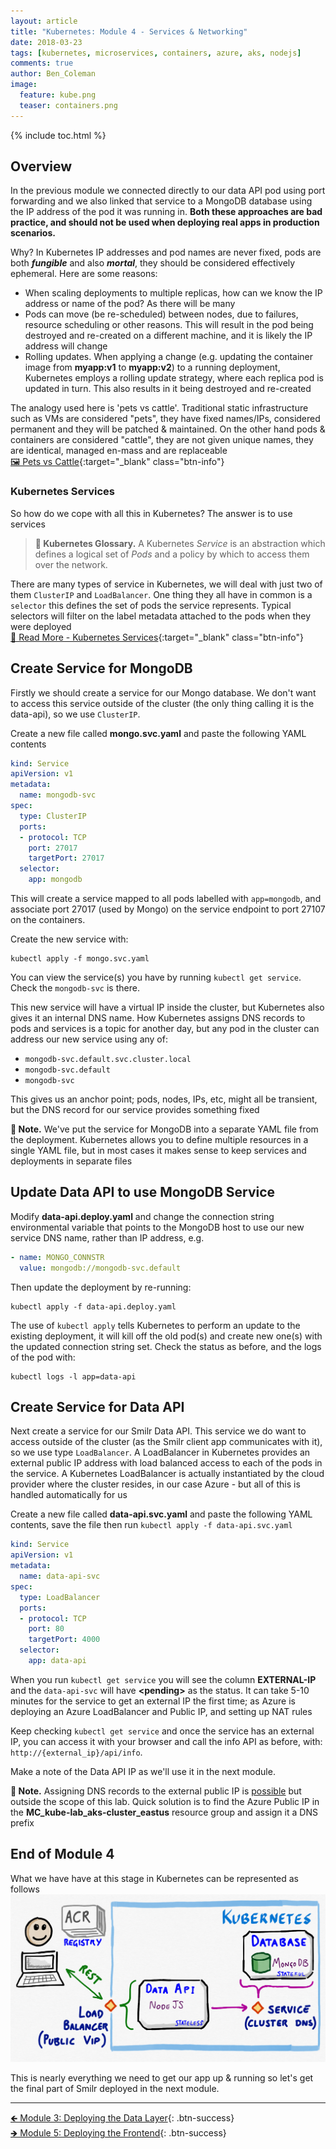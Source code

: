 ```yaml
---
layout: article
title: "Kubernetes: Module 4 - Services & Networking"
date: 2018-03-23
tags: [kubernetes, microservices, containers, azure, aks, nodejs]
comments: true
author: Ben_Coleman
image:
  feature: kube.png
  teaser: containers.png
---
```


{% include toc.html %}

## Overview
In the previous module we connected directly to our data API pod using port forwarding and we also linked that service to a MongoDB database using the IP address of the pod it was running in. **Both these approaches are bad practice, and should not be used when deploying real apps in production scenarios.**

Why? In Kubernetes IP addresses and pod names are never fixed, pods are both ***fungible*** and also ***mortal***, they should be considered effectively ephemeral. Here are some reasons:
- When scaling deployments to multiple replicas, how can we know the IP address or name of the pod? As there will be many
- Pods can move (be re-scheduled) between nodes, due to failures, resource scheduling or other reasons. This will result in the pod being destroyed and re-created on a different machine, and it is likely the IP address will change
- Rolling updates. When applying a change (e.g. updating the container image from **myapp:v1** to **myapp:v2**) to a running deployment, Kubernetes employs a rolling update strategy, where each replica pod is updated in turn. This also results in it being destroyed and re-created

The analogy used here is 'pets vs cattle'. Traditional static infrastructure such as VMs are considered "pets", they have fixed names/IPs, considered permanent and they will be patched & maintained. On the other hand pods & containers are considered "cattle", they are not given unique names, they are identical, managed en-mass and are replaceable  
[🖼️ Pets vs Cattle](/labs/kubernetes/images/pets-cattle.png){:target="_blank" class="btn-info"}

### Kubernetes Services
So how do we cope with all this in Kubernetes? The answer is to use services

> **📕 Kubernetes Glossary.** A Kubernetes *Service* is an abstraction which defines a logical set of *Pods* and a policy by which to access them over the network.

There are many types of service in Kubernetes, we will deal with just two of them `ClusterIP` and `LoadBalancer`. One thing they all have in common is a `selector` this defines the set of pods the service represents. Typical selectors will filter on the label metadata attached to the pods when they were deployed  
[📘 Read More - Kubernetes Services](https://kubernetes.io/docs/concepts/services-networking/service/){:target="_blank" class="btn-info"}


## Create Service for MongoDB
Firstly we should create a service for our Mongo database. We don't want to access this service outside of the cluster (the only thing calling it is the data-api), so we use `ClusterIP`. 

Create a new file called **mongo.svc.yaml** and paste the following YAML contents
```yaml
kind: Service
apiVersion: v1
metadata:
  name: mongodb-svc
spec:
  type: ClusterIP
  ports:
  - protocol: TCP
    port: 27017
    targetPort: 27017
  selector:
    app: mongodb
```
This will create a service mapped to all pods labelled with `app=mongodb`, and associate port 27017 (used by Mongo) on the service endpoint to port 27107 on the containers. 

Create the new service with:
```
kubectl apply -f mongo.svc.yaml
```
You can view the service(s) you have by running `kubectl get service`. Check the `mongodb-svc` is there.

This new service will have a virtual IP inside the cluster, but Kubernetes also gives it an internal DNS name. How Kubernetes assigns DNS records to pods and services is a topic for another day, but any pod in the cluster can address our new service using any of:
- `mongodb-svc.default.svc.cluster.local`
- `mongodb-svc.default`
- `mongodb-svc`

This gives us an anchor point; pods, nodes, IPs, etc, might all be transient, but the DNS record for our service provides something fixed 

**💬 Note.** We've put the service for MongoDB into a separate YAML file from the deployment. Kubernetes allows you to define multiple resources in a single YAML file, but in most cases it makes sense to keep services and deployments in separate files 

## Update Data API to use MongoDB Service

Modify **data-api.deploy.yaml** and change the connection string environmental variable that points to the MongoDB host to use our new service DNS name, rather than IP address, e.g.
```yaml
- name: MONGO_CONNSTR
  value: mongodb://mongodb-svc.default
```

Then update the deployment by re-running:
```
kubectl apply -f data-api.deploy.yaml
```

The use of `kubectl apply` tells Kubernetes to perform an update to the existing deployment, it will kill off the old pod(s) and create new one(s) with the updated connection string set. Check the status as before, and the logs of the pod with:
```
kubectl logs -l app=data-api
```


## Create Service for Data API
Next create a service for our Smilr Data API. This service we do want to access outside of the cluster (as the Smilr client app communicates with it), so we use type `LoadBalancer`. A LoadBalancer in Kubernetes provides an external public IP address with load balanced access to each of the pods in the service. A Kubernetes LoadBalancer is actually instantiated by the cloud provider where the cluster resides, in our case Azure - but all of this is handled automatically for us

Create a new file called **data-api.svc.yaml** and paste the following YAML contents, save the file then run `kubectl apply -f data-api.svc.yaml`
```yaml
kind: Service
apiVersion: v1
metadata:
  name: data-api-svc
spec:
  type: LoadBalancer
  ports:
  - protocol: TCP
    port: 80
    targetPort: 4000
  selector:
    app: data-api
```

When you run `kubectl get service` you will see the column **EXTERNAL-IP** and the `data-api-svc` will have **\<pending\>** as the status. It can take 5-10 minutes for the service to get an external IP the first time; as Azure is deploying an Azure LoadBalancer and Public IP, and setting up NAT rules

Keep checking `kubectl get service` and once the service has an external IP, you can access it with your browser and call the info API as before, with: `http://{external_ip}/api/info`. 

Make a note of the Data API IP as we'll use it in the next module.

**💬 Note.**  Assigning DNS records to the external public IP is [possible](https://github.com/kubernetes-incubator/external-dns) but outside the scope of this lab. Quick solution is to find the Azure Public IP in the **MC_kube-lab_aks-cluster_eastus** resource group and assign it a DNS prefix

## End of Module 4
What we have have at this stage in Kubernetes can be represented as follows
![Application Architecture Diagram](/labs/kubernetes/images/part4.png)

This is nearly everything we need to get our app up & running so let's get the final part of Smilr deployed in the next module. 

---

[🡸 Module 3: Deploying the Data Layer](../part3){: .btn-success}  
[🡺 Module 5: Deploying the Frontend](../part5){: .btn-success}
